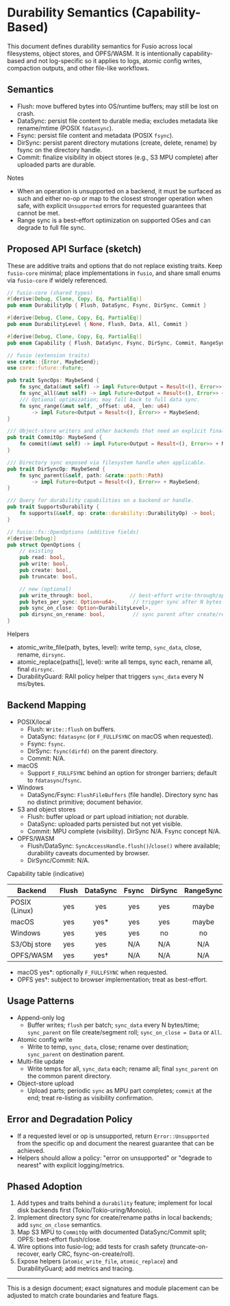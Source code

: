 # Durability Semantics (Capability-Based)

This document defines durability semantics for Fusio across local filesystems, object stores, and OPFS/WASM. It is intentionally capability-based and not log-specific so it applies to logs, atomic config writes, compaction outputs, and other file-like workflows.

## Semantics
- Flush: move buffered bytes into OS/runtime buffers; may still be lost on crash.
- DataSync: persist file content to durable media; excludes metadata like rename/mtime (POSIX `fdatasync`).
- Fsync: persist file content and metadata (POSIX `fsync`).
- DirSync: persist parent directory mutations (create, delete, rename) by fsync on the directory handle.
- Commit: finalize visibility in object stores (e.g., S3 MPU complete) after uploaded parts are durable.

Notes
- When an operation is unsupported on a backend, it must be surfaced as such and either no-op or map to the closest stronger operation when safe, with explicit `Unsupported` errors for requested guarantees that cannot be met.
- Range sync is a best-effort optimization on supported OSes and can degrade to full file sync.

## Proposed API Surface (sketch)
These are additive traits and options that do not replace existing traits. Keep `fusio-core` minimal; place implementations in `fusio`, and share small enums via `fusio-core` if widely referenced.

```rust
// fusio-core (shared types)
#[derive(Debug, Clone, Copy, Eq, PartialEq)]
pub enum DurabilityOp { Flush, DataSync, Fsync, DirSync, Commit }

#[derive(Debug, Clone, Copy, Eq, PartialEq)]
pub enum DurabilityLevel { None, Flush, Data, All, Commit }

#[derive(Debug, Clone, Copy, Eq, PartialEq)]
pub enum Capability { Flush, DataSync, Fsync, DirSync, Commit, RangeSync }
```

```rust
// fusio (extension traits)
use crate::{Error, MaybeSend};
use core::future::Future;

pub trait SyncOps: MaybeSend {
    fn sync_data(&mut self) -> impl Future<Output = Result<(), Error>> + MaybeSend;
    fn sync_all(&mut self) -> impl Future<Output = Result<(), Error>> + MaybeSend;
    /// Optional optimization; may fall back to full data sync.
    fn sync_range(&mut self, _offset: u64, _len: u64)
        -> impl Future<Output = Result<(), Error>> + MaybeSend;
}

/// Object-store writers and other backends that need an explicit finalize step.
pub trait CommitOp: MaybeSend {
    fn commit(&mut self) -> impl Future<Output = Result<(), Error>> + MaybeSend;
}

/// Directory sync exposed via filesystem handle when applicable.
pub trait DirSyncOp: MaybeSend {
    fn sync_parent(&self, path: &crate::path::Path)
        -> impl Future<Output = Result<(), Error>> + MaybeSend;
}

/// Query for durability capabilities on a backend or handle.
pub trait SupportsDurability {
    fn supports(&self, op: crate::durability::DurabilityOp) -> bool;
}
```

```rust
// fusio::fs::OpenOptions (additive fields)
#[derive(Debug)]
pub struct OpenOptions {
    // existing
    pub read: bool,
    pub write: bool,
    pub create: bool,
    pub truncate: bool,

    // new (optional)
    pub write_through: bool,            // best-effort write-through/open flags
    pub bytes_per_sync: Option<u64>,     // trigger sync after N bytes written
    pub sync_on_close: Option<DurabilityLevel>,
    pub dirsync_on_rename: bool,         // sync parent after create/rename
}
```

Helpers
- atomic_write_file(path, bytes, level): write temp, `sync_data`, close, rename, `dirsync`.
- atomic_replace(paths[], level): write all temps, sync each, rename all, final `dirsync`.
- DurabilityGuard: RAII policy helper that triggers `sync_data` every N ms/bytes.

## Backend Mapping
- POSIX/local
  - Flush: `Write::flush` on buffers.
  - DataSync: `fdatasync` (or `F_FULLFSYNC` on macOS when requested).
  - Fsync: `fsync`.
  - DirSync: `fsync(dirfd)` on the parent directory.
  - Commit: N/A.
- macOS
  - Support `F_FULLFSYNC` behind an option for stronger barriers; default to `fdatasync`/`fsync`.
- Windows
  - DataSync/Fsync: `FlushFileBuffers` (file handle). Directory sync has no distinct primitive; document behavior.
- S3 and object stores
  - Flush: buffer upload or part upload initiation; not durable.
  - DataSync: uploaded parts persisted but not yet visible.
  - Commit: MPU complete (visibility). DirSync N/A. Fsync concept N/A.
- OPFS/WASM
  - Flush/DataSync: `SyncAccessHandle.flush()`/`close()` where available; durability caveats documented by browser.
  - DirSync/Commit: N/A.

Capability table (indicative)

| Backend         | Flush | DataSync | Fsync | DirSync | RangeSync | Commit |
|-----------------|:-----:|:--------:|:-----:|:-------:|:---------:|:------:|
| POSIX (Linux)   |  yes  |   yes    |  yes  |   yes   |  maybe    |  N/A   |
| macOS           |  yes  |  yes*    |  yes  |   yes   |  maybe    |  N/A   |
| Windows         |  yes  |   yes    |  yes  |   no    |   no      |  N/A   |
| S3/Obj store    |  yes  |   yes    |  N/A  |   N/A   |   N/A     |  yes   |
| OPFS/WASM       |  yes  |  yes†    |  N/A  |   N/A   |   N/A     |  N/A   |

- macOS yes*: optionally `F_FULLFSYNC` when requested.
- OPFS yes†: subject to browser implementation; treat as best-effort.

## Usage Patterns
- Append-only log
  - Buffer writes; `flush` per batch; `sync_data` every N bytes/time; `sync_parent` on file create/segment roll; `sync_on_close = Data` or `All`.
- Atomic config write
  - Write to temp, `sync_data`, close; rename over destination; `sync_parent` on destination parent.
- Multi-file update
  - Write temps for all, `sync_data` each; rename all; final `sync_parent` on the common parent directory.
- Object-store upload
  - Upload parts; periodic `sync` as MPU part completes; `commit` at the end; treat re-listing as visibility confirmation.

## Error and Degradation Policy
- If a requested level or op is unsupported, return `Error::Unsupported` from the specific op and document the nearest guarantee that can be achieved.
- Helpers should allow a policy: "error on unsupported" or "degrade to nearest" with explicit logging/metrics.

## Phased Adoption
1. Add types and traits behind a `durability` feature; implement for local disk backends first (Tokio/Tokio-uring/Monoio).
2. Implement directory sync for create/rename paths in local backends; add `sync_on_close` semantics.
3. Map S3 MPU to `CommitOp` with documented DataSync/Commit split; OPFS: best-effort flush/close.
4. Wire options into fusio-log; add tests for crash safety (truncate-on-recover, early CRC, fsync-on-create/roll).
5. Expose helpers (`atomic_write_file`, `atomic_replace`) and DurabilityGuard; add metrics and tracing.

---
This is a design document; exact signatures and module placement can be adjusted to match crate boundaries and feature flags.
